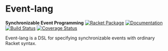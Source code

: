 # Event-lang
**Synchronizable Event Programming**
[![Racket Package](https://img.shields.io/badge/raco%20pkg-event--lang-red.svg)](https://pkgd.racket-lang.org/pkgn/package/event-lang)
[![Documentation](https://img.shields.io/badge/read-docs-blue.svg)](http://docs.racket-lang.org/event-lang/)
[![Build Status](https://travis-ci.org/dedbox/racket-event-lang.svg?branch=master)](https://travis-ci.org/dedbox/racket-event-lang)
[![Coverage Status](https://coveralls.io/repos/github/dedbox/racket-event-lang/badge.svg?branch=master)](https://coveralls.io/github/dedbox/racket-event-lang?branch=master)

Event-lang is a DSL for specifying synchronizable events with ordinary Racket
syntax.
